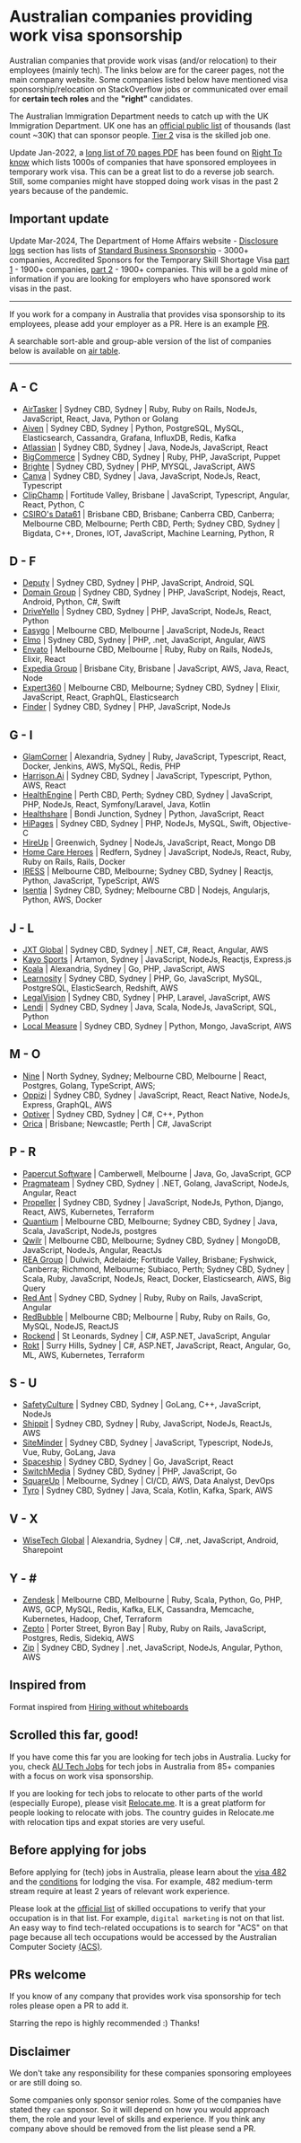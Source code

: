 # Australian companies providing work visa sponsorship

Australian companies that provide work visas (and/or relocation) to their employees (mainly tech).
The links below are for the career pages, not the main company website. Some companies listed below have mentioned visa sponsorship/relocation on StackOverflow jobs or communicated over email for **certain tech roles** and the **"right"** candidates. 

The Australian Immigration Department needs to catch up with the UK Immigration Department. UK one has an [official public list](https://www.gov.uk/government/publications/register-of-licensed-sponsors-workers) of thousands (last count ~30K) that can sponsor people. [Tier 2](https://www.gov.uk/tier-2-general) visa is the skilled job one. 

Update Jan-2022, a [long list of 70 pages PDF](https://www.righttoknow.org.au/request/6369/response/17729/attach/4/fa%20200600144%20documents%20released.pdf?cookie_passthrough=1) has been found on [Right To know](https://www.righttoknow.org.au/request/list_of_accredited_sponsors) which lists 1000s of companies that have sponsored employees in temporary work visa. This can be a great list to do a reverse job search. Still, some companies might have stopped doing work visas in the past 2 years because of the pandemic.

## Important update

Update Mar-2024, The Department of Home Affairs website - [Disclosure logs](https://www.homeaffairs.gov.au/access-and-accountability/freedom-of-information/disclosure-logs/2024) section has lists of [Standard Business Sponsorship](https://www.homeaffairs.gov.au/foi/files/2024/fa-240100298-document-released.PDF) - 3000+ companies, Accredited Sponsors for the Temporary Skill Shortage Visa [part 1](https://www.homeaffairs.gov.au/foi/files/2024/fa-231200584-document-released_Part1.PDF) - 1900+ companies, [part 2](https://www.homeaffairs.gov.au/foi/files/2024/fa-231200584-document-released_Part2.PDF) - 1900+ companies. This will be a gold mine of information if you are looking for employers who have sponsored work visas in the past.

---

If you work for a company in Australia that provides visa sponsorship to its employees, please add your employer as a PR. Here is an example [PR](https://github.com/geshan/au-companies-providing-work-visa-sponsorship/pull/32). 

A searchable sort-able and group-able version of the list of companies below is available on [air table](https://airtable.com/shrgB7IeiaGmIkGug/tblimdYn6HhmTYmD3).

---

## A - C
- [AirTasker](https://www.airtasker.com/careers/) | Sydney CBD, Sydney |  Ruby, Ruby on Rails, NodeJs, JavaScript, React, Java, Python or Golang
- [Aiven](https://aiven.io/careers) | Sydney CBD, Sydney | Python, PostgreSQL, MySQL, Elasticsearch, Cassandra, Grafana, InfluxDB, Redis, Kafka
- [Atlassian](https://www.atlassian.com/company/careers/sydney) | Sydney CBD, Sydney | Java, NodeJs, JavaScript, React
- [BigCommerce](https://www.bigcommerce.com/careers/) | Sydney CBD, Sydney |  Ruby, PHP, JavaScript, Puppet
- [Brighte](https://brighte.com.au/careers/) | Sydney CBD, Sydney | PHP, MYSQL, JavaScript, AWS
- [Canva](https://www.canva.com/careers/) | Sydney CBD, Sydney | Java, JavaScript, NodeJs, React, Typescript
- [ClipChamp](https://clipchamp.com/en/work-with-us/) | Fortitude Valley, Brisbane | JavaScript, Typescript, Angular, React, Python, C
- [CSIRO's Data61](https://jobs.csiro.au/search/?q=data61&locationsearch=) | Brisbane CBD, Brisbane; Canberra CBD, Canberra; Melbourne CBD, Melbourne; Perth CBD, Perth; Sydney CBD, Sydney | Bigdata, C++, Drones, IOT, JavaScript, Machine Learning, Python, R 

## D - F
- [Deputy](https://www.deputy.com/au/careers) | Sydney CBD, Sydney |  PHP, JavaScript, Android, SQL
- [Domain Group](https://domaingroup.csod.com/ux/ats/careersite/4/home?c=domaingroup) | Sydney CBD, Sydney | PHP, JavaScript, Nodejs, React, Android, Python, C#, Swift
- [DriveYello](https://www.driveyello.com/yello-jobs/) | Sydney CBD, Sydney | PHP, JavaScript, NodeJs, React, Python
- [Easygo](https://easygo.io/careers/) | Melbourne CBD, Melbourne | JavaScript, NodeJs, React
- [Elmo](https://elmosoftware.com.au/jobs/) | Sydney CBD, Sydney | PHP, .net, JavaScript, Angular, AWS
- [Envato](https://envato.com/careers/) | Melbourne CBD, Melbourne | Ruby, Ruby on Rails, NodeJs, Elixir, React
- [Expedia Group](https://careers.expediagroup.com/jobs/?filter[country]=Australia) | Brisbane City, Brisbane | JavaScript, AWS, Java, React, Node
- [Expert360](https://expert360.com/company/careers) |  Melbourne CBD, Melbourne; Sydney CBD, Sydney | Elixir, JavaScript, React, GraphQL, Elasticsearch 
- [Finder](https://www.finder.com.au/careers) |  Sydney CBD, Sydney | PHP, JavaScript, NodeJs 

## G - I
- [GlamCorner](https://www.glamcorner.com.au/opportunities) | Alexandria, Sydney | Ruby, JavaScript, Typescript, React, Docker, Jenkins, AWS, MySQL, Redis, PHP
- [Harrison.Ai](https://www.harrison.ai/careers) | Sydney CBD, Sydney | JavaScript, Typescript, Python, AWS, React
- [HealthEngine](https://careers.healthengine.com.au/opportunities/) | Perth CBD, Perth; Sydney CBD, Sydney | JavaScript, PHP, NodeJs, React, Symfony/Laravel, Java, Kotlin
- [Healthshare](https://www.healthsharedigital.com/company/careers/) | Bondi Junction, Sydney | Python, JavaScript, React
- [HiPages](https://hipagesgroup.com.au/careers/) | Sydney CBD, Sydney | PHP, NodeJs, MySQL, Swift, Objective-C
- [HireUp](https://hireup.com.au/careers/) | Greenwich, Sydney | NodeJs, JavaScript, React, Mongo DB
- [Home Care Heroes](https://homecareheroes.com.au/careers) | Redfern, Sydney | JavaScript, NodeJs, React, Ruby, Ruby on Rails, Rails, Docker
- [IRESS](https://www.iress.com/au/company/join-us/) | Melbourne CBD, Melbourne; Sydney CBD, Sydney | Reactjs, Python, JavaScript, TypeScript, AWS
- [Isentia](https://www.isentia.com/careers/) | Sydney CBD, Sydney; Melbourne CBD | Nodejs, Angularjs, Python, AWS, Docker 

## J - L
- [JXT Global](https://www.jxt.com.au/join-us) | Sydney CBD, Sydney | .NET, C#, React, Angular, AWS
- [Kayo Sports](https://www.linkedin.com/company/kayo-sports/jobs/) | Artamon, Sydney | JavaScript, NodeJs, Reactjs, Express.js 
- [Koala](https://www.linkedin.com/company/koala-mattress/jobs/) | Alexandria, Sydney | Go, PHP, JavaScript, AWS
- [Learnosity](https://learnosity.com/company/careers/) | Sydney CBD, Sydney | PHP, Go, JavaScript, MySQL, PostgreSQL, ElasticSearch, Redshift, AWS
- [LegalVision](https://legalvision.com.au/careers/) | Sydney CBD, Sydney | PHP, Laravel, JavaScript, AWS
- [Lendi](https://careers.smartrecruiters.com/LendiGroup1) | Sydney CBD, Sydney | Java, Scala, NodeJs, JavaScript, SQL, Python
- [Local Measure](https://www.localmeasure.com/company/careers) | Sydney CBD, Sydney | Python, Mongo, JavaScript, AWS

## M - O
- [Nine](https://www.nineforbrands.com.au/about/careers-at-nine/) | North Sydney, Sydney; Melbourne CBD, Melbourne | React, Postgres, Golang, TypeScript, AWS;
- [Oppizi](https://www.oppizi.com/jobs/) | Sydney CBD, Sydney | JavaScript, React, React Native, NodeJs, Express, GraphQL, AWS
- [Optiver](https://optiver.com/working-at-optiver/career-opportunities/) | Sydney CBD, Sydney | C#, C++, Python
- [Orica](https://www.orica.com/Careers) | Brisbane; Newcastle; Perth | C#, JavaScript

## P - R
- [Papercut Software](https://www.papercut.com/about/life-at-papercut/) | Camberwell, Melbourne | Java, Go, JavaScript, GCP
- [Pragmateam](https://pragma.team/join-us#roles) | Sydney CBD, Sydney | .NET, Golang, JavaScript, NodeJs, Angular, React
- [Propeller](https://www.propelleraero.com/people/#open-roles) | Sydney CBD, Sydney | JavaScript, NodeJs, Python, Django, React, AWS, Kubernetes, Terraform 
- [Quantium](https://quantium.elmotalent.com.au/careers/external/jobs) | Melbourne CBD, Melbourne; Sydney CBD, Sydney | Java, Scala, JavaScript, NodeJs, postgres
- [Qwilr](https://qwilr.com/jobs/) | Melbourne CBD, Melbourne; Sydney CBD, Sydney | MongoDB, JavaScript, NodeJs, Angular, ReactJs
- [REA Group](https://www.rea-group.com/careers/) | Dulwich, Adelaide; Fortitude Valley, Brisbane; Fyshwick, Canberra; Richmond, Melbourne; Subiaco, Perth; Sydney CBD, Sydney | Scala, Ruby, JavaScript, NodeJs, React, Docker, Elasticsearch, AWS, Big Query
- [Red Ant](https://redant.com.au/jobs/) | Sydney CBD, Sydney | Ruby, Ruby on Rails, JavaScript, Angular
- [RedBubble](https://careers.redbubble.com/jobs)  | Melbourne CBD; Melbourne  |  Ruby, Ruby on Rails, Go, MySQL, NodeJS, ReactJS
- [Rockend](https://www.rockend.com/careers) | St Leonards, Sydney | C#, ASP.NET, JavaScript, Angular
- [Rokt](https://www.rokt.com/careers) | Surry Hills, Sydney | C#, ASP.NET, JavaScript, React, Angular, Go, ML, AWS, Kubernetes, Terraform 

## S - U
- [SafetyCulture](https://safetyculture.com/careers/) | Sydney CBD, Sydney | GoLang, C++, JavaScript, NodeJs
- [Shippit](https://www.shippit.com/careers/) | Sydney CBD, Sydney | Ruby, JavaScript, NodeJs, ReactJs, AWS
- [SiteMinder](https://www.siteminder.com/jobs/) | Sydney CBD, Sydney | JavaScript, Typescript, NodeJs, Vue, Ruby, GoLang, Java
- [Spaceship](https://www.spaceship.com.au/careers) | Sydney CBD, Sydney | Go, JavaScript, React
- [SwitchMedia](https://www.switch.tv/careers/) | Sydney CBD, Sydney | PHP, JavaScript, Go
- [SquareUp](https://careers.squareup.com/) | Melbourne, Sydney | CI/CD, AWS, Data Analyst, DevOps
- [Tyro](https://www.tyro.com/careers/) | Sydney CBD, Sydney | Java, Scala, Kotlin, Kafka, Spark, AWS

## V - X
- [WiseTech Global](https://www.wisetechglobal.com/careers/current-openings) | Alexandria, Sydney | C#, .net, JavaScript, Android, Sharepoint

## Y - \#
- [Zendesk](https://www.zendesk.com/jobs/melbourne/) | Melbourne CBD, Melbourne | Ruby, Scala, Python, Go, PHP, AWS, GCP, MySQL, Redis, Kafka, ELK, Cassandra, Memcache, Kubernetes, Hadoop, Chef, Terraform
- [Zepto](https://www.zepto.com.au/careers/) | Porter Street, Byron Bay | Ruby, Ruby on Rails, JavaScript, Postgres, Redis, Sidekiq, AWS
- [Zip](https://zip.co/careers) | Sydney CBD, Sydney | .net, JavaScript, NodeJs, Angular, Python, AWS

## Inspired from

Format inspired from [Hiring without whiteboards](https://github.com/poteto/hiring-without-whiteboards)

## Scrolled this far, good!

If you have come this far you are looking for tech jobs in Australia. Lucky for you, check [AU Tech Jobs](https://app.autechjobs.com) for tech jobs in Australia from 85+ companies with a focus on work visa sponsorship.

If you are looking for tech jobs to relocate to other parts of the world (especially Europe), please visit [Relocate.me](https://relocate.me). It is a great platform for people looking to relocate with jobs. The country guides in Relocate.me with relocation tips and expat stories are very useful.

## Before applying for jobs

Before applying for (tech) jobs in Australia, please learn about the [visa 482](https://immi.homeaffairs.gov.au/visas/getting-a-visa/visa-listing/temporary-skill-shortage-482) and the [conditions](https://immi.homeaffairs.gov.au/visas/getting-a-visa/visa-listing/temporary-skill-shortage-482/medium-term-stream) for lodging the visa. For example, 482 medium-term stream require at least 2 years of relevant work experience.

Please look at the [official list](https://immi.homeaffairs.gov.au/visas/working-in-australia/skill-occupation-list) of skilled occupations to verify that your occupation is in that list. For example, `digital marketing` is not on that list. An easy way to find tech-related occupations is to search for "ACS" on that page because all tech occupations would be accessed by the Australian Computer Society [(ACS)](https://www.acs.org.au/).

## PRs welcome

If you know of any company that provides work visa sponsorship for tech roles please open a PR to add it. 

Starring the repo is highly recommended :) Thanks!

## Disclaimer

We don't take any responsibility for these companies sponsoring employees or are still doing so. 

Some companies only sponsor senior roles. Some of the companies have stated they `can` sponsor. So it will depend on how you would approach them, the role and your level of skills and experience. If you think any company above should be removed from the list please send a PR.
 
